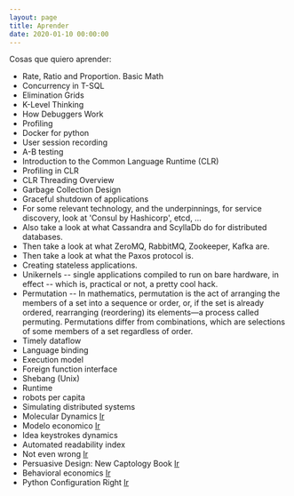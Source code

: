 ```yaml
---
layout: page
title: Aprender
date: 2020-01-10 00:00:00
---
```


Cosas que quiero aprender:

- Rate, Ratio and Proportion. Basic Math
- Concurrency in T-SQL
- Elimination Grids
- K-Level Thinking
- How Debuggers Work
- Profiling
- Docker for python
- User session recording
- A-B testing
- Introduction to the Common Language Runtime (CLR)
- Profiling in CLR
- CLR Threading Overview
- Garbage Collection Design 
- Graceful shutdown of applications
- For some relevant technology, and the underpinnings, for service discovery, look at 'Consul by Hashicorp', etcd, …
- Also take a look at what Cassandra and ScyllaDb do for distributed databases.
- Then take a look at what ZeroMQ, RabbitMQ, Zookeeper, Kafka are.
- Then take a look at what the Paxos protocol is.
- Creating stateless applications.
- Unikernels -- single applications compiled to run on bare hardware, in effect -- which is, practical or not, a pretty cool hack.
- Permutation -- In mathematics, permutation is the act of arranging the members of a set into a sequence or order, or, if the set is already ordered, rearranging (reordering) its elements—a process called permuting. Permutations differ from combinations, which are selections of some members of a set regardless of order.
- Timely dataflow
- Language binding
- Execution model
- Foreign function interface
- Shebang (Unix)
- Runtime
- robots per capita
- Simulating distributed systems
- Molecular Dynamics [Ir](https://en.wikipedia.org/wiki/Molecular_dynamics)
- Modelo economico [Ir](https://en.wikipedia.org/wiki/Economic_model)
- Idea keystrokes dynamics
- Automated readability index
- Not even wrong [Ir](https://en.wikipedia.org/wiki/Not_even_wrong)
- Persuasive Design: New Captology Book [Ir](https://www.nngroup.com/articles/persuasive-design-new-captology-book/)
- Behavioral economics [Ir](https://en.wikipedia.org/wiki/Behavioral_economics)
- Python Configuration Right [Ir](https://whalesalad.com/blog/doing-python-configuration-right)

